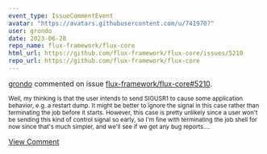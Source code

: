 ```yaml
---
event_type: IssueCommentEvent
avatar: "https://avatars.githubusercontent.com/u/741970?"
user: grondo
date: 2023-06-28
repo_name: flux-framework/flux-core
html_url: https://github.com/flux-framework/flux-core/issues/5210
repo_url: https://github.com/flux-framework/flux-core
---
```


<a href='https://github.com/grondo' target='_blank'>grondo</a> commented on issue <a href='https://github.com/flux-framework/flux-core/issues/5210' target='_blank'>flux-framework/flux-core#5210</a>.

<small>Well, my thinking is that the user intends to send SIGUSR1 to cause some application behavior, e.g. a restart dump. It might be better to ignore the signal in this case rather than terminating the job before it starts. However, this case is pretty unlikely since a user won't be sending this kind of control signal so early, so I'm fine with terminating the job shell for now since that's much simpler, and we'll see if we get any bug reports....</small>

<a href='https://github.com/flux-framework/flux-core/issues/5210' target='_blank'>View Comment</a>